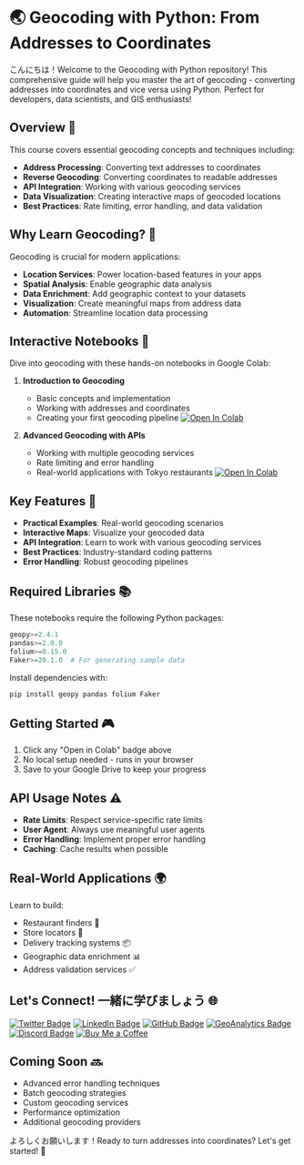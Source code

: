 # 🌏 Geocoding with Python: From Addresses to Coordinates
こんにちは！Welcome to the Geocoding with Python repository! This comprehensive guide will help you master the art of geocoding - converting addresses into coordinates and vice versa using Python. Perfect for developers, data scientists, and GIS enthusiasts!

## Overview 🎯
This course covers essential geocoding concepts and techniques including:
- **Address Processing**: Converting text addresses to coordinates
- **Reverse Geocoding**: Converting coordinates to readable addresses
- **API Integration**: Working with various geocoding services
- **Data Visualization**: Creating interactive maps of geocoded locations
- **Best Practices**: Rate limiting, error handling, and data validation

## Why Learn Geocoding? 🤔
Geocoding is crucial for modern applications:
- **Location Services**: Power location-based features in your apps
- **Spatial Analysis**: Enable geographic data analysis
- **Data Enrichment**: Add geographic context to your datasets
- **Visualization**: Create meaningful maps from address data
- **Automation**: Streamline location data processing

## Interactive Notebooks 📓
Dive into geocoding with these hands-on notebooks in Google Colab:

1. **Introduction to Geocoding**
   - Basic concepts and implementation
   - Working with addresses and coordinates
   - Creating your first geocoding pipeline
   [![Open In Colab](https://colab.research.google.com/assets/colab-badge.svg)](https://colab.research.google.com/github/oechenique/geocoding/blob/main/Notebook/01_Intro_To_Geocoding.ipynb)

2. **Advanced Geocoding with APIs**
   - Working with multiple geocoding services
   - Rate limiting and error handling
   - Real-world applications with Tokyo restaurants
   [![Open In Colab](https://colab.research.google.com/assets/colab-badge.svg)](https://colab.research.google.com/github/oechenique/geocoding/blob/main/Notebook/02_Geocoding_With_Apis.ipynb)

## Key Features 🚀
- **Practical Examples**: Real-world geocoding scenarios
- **Interactive Maps**: Visualize your geocoded data
- **API Integration**: Learn to work with various geocoding services
- **Best Practices**: Industry-standard coding patterns
- **Error Handling**: Robust geocoding pipelines

## Required Libraries 📚
These notebooks require the following Python packages:
```python
geopy>=2.4.1
pandas>=2.0.0
folium>=0.15.0
Faker>=20.1.0  # For generating sample data
```

Install dependencies with:
```bash
pip install geopy pandas folium Faker
```

## Getting Started 🎮
1. Click any "Open in Colab" badge above
2. No local setup needed - runs in your browser
3. Save to your Google Drive to keep your progress

## API Usage Notes ⚠️
- **Rate Limits**: Respect service-specific rate limits
- **User Agent**: Always use meaningful user agents
- **Error Handling**: Implement proper error handling
- **Caching**: Cache results when possible

## Real-World Applications 🌍
Learn to build:
- Restaurant finders 🍜
- Store locators 🏪
- Delivery tracking systems 📦
- Geographic data enrichment 📊
- Address validation services ✅

## Let's Connect! 一緒に学びましょう 🌐

[![Twitter Badge](https://img.shields.io/badge/-@GastonEchenique-1DA1F2?style=flat&logo=x&logoColor=white&link=https://x.com/GastonEchenique)](https://x.com/GastonEchenique)
[![LinkedIn Badge](https://img.shields.io/badge/-Gastón_Echenique-0A66C2?style=flat&logo=Linkedin&logoColor=white&link=https://www.linkedin.com/in/gaston-echenique/)](https://www.linkedin.com/in/gaston-echenique/)
[![GitHub Badge](https://img.shields.io/badge/-oechenique-333?style=flat&logo=github&logoColor=white&link=https://github.com/oechenique)](https://github.com/oechenique)
[![GeoAnalytics Badge](https://img.shields.io/badge/-GeoAnalytics_Site-2ecc71?style=flat&logo=google-earth&logoColor=white&link=https://oechenique.github.io/geoanalytics/)](https://oechenique.github.io/geoanalytics/)
[![Discord Badge](https://img.shields.io/badge/-Gastón|ガストン-5865F2?style=flat&logo=discord&logoColor=white&link=https://discord.com/users/gastonechenique)](https://discord.com/users/gastonechenique)
[![Buy Me a Coffee](https://img.shields.io/badge/Buy%20Me%20a%20Coffee-FFDD00?style=flat&logo=buy-me-a-coffee&logoColor=black)](https://buymeacoffee.com/rhrqmdyaig)

## Coming Soon 🔜
- Advanced error handling techniques
- Batch geocoding strategies
- Custom geocoding services
- Performance optimization
- Additional geocoding providers

よろしくお願いします！Ready to turn addresses into coordinates? Let's get started! 🚀

